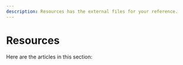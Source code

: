 ```yaml
---
description: Resources has the external files for your reference.
---
```


# Resources

Here are the articles in this section:

